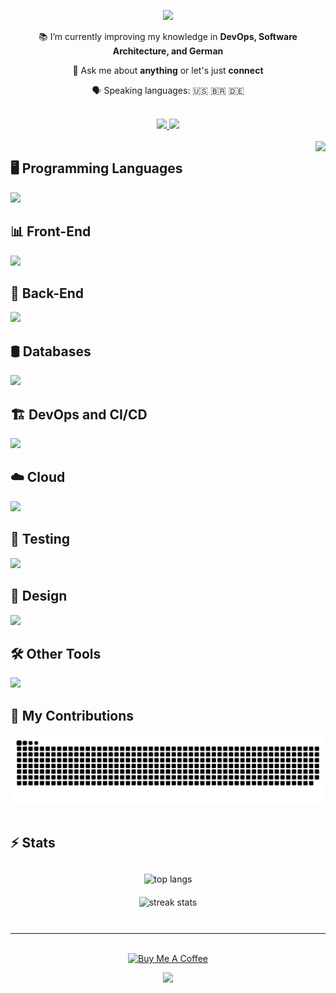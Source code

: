 
<p align="center">
  <img src="https://capsule-render.vercel.app/api?text=👨🏻‍💻+Hi,+I'm+Claudio!+👋🏻&desc=🔸+A+passionate,+generalist,+problem+solver!+🔸&fontAlign=50&fontSize=69&descSize=24&fontAlignY=30&fontColor=c2cfda&descAlignY=52&stroke=33c&animation=fadeIn&type=waving&color=0:1a1b67,50:3333ff,100:024Edf&height=250"/>
</p>

<div align="center">

📚 I’m currently improving my knowledge in **DevOps, Software Architecture, and German**

💬 Ask me about **anything** or let's just **connect**

🗣️ Speaking languages: 🇺🇸 🇧🇷 🇩🇪
<br/><br/>

<div align="center"> 
  <a href="mailto:publicgithub.mumble827@passmail.net">
    <img src="https://img.shields.io/badge/Email-333333?style=for-the-badge&logo=gmail&logoColor=red" />
  </a>
  <a href="https://linkedin.com/in/claudiothorschmidt" target="_blank">
    <img src="https://img.shields.io/badge/LinkedIn-0077B5?style=for-the-badge&logo=linkedin&logoColor=white" target="_blank" />
  </a>
</div>
<br/>
</div>

<img align="right" src="https://visitor-badge.laobi.icu/badge?page_id=k-eL.k-eL" style="margin-top: 0px;"/>
<h2 align="left">🖥️ Programming Languages</h2>
<div align="left">
	<img src="https://skillicons.dev/icons?i=javascript,typescript,cs,python,go" />
</div>

<h2 align="left">📊 Front-End</h2>
<div>
	<img src="https://skillicons.dev/icons?i=vue,nuxt,angular,react,next,vite,bootstrap,tailwind,materialui,html,css,sass,threejs&perline=7" />
</div>

<h2 align="left">📡 Back-End</h2>
<div align="left">
	<img src="https://skillicons.dev/icons?i=nodejs,express,nest,dotnet,fastapi,rxjs,graphql,apollo,prisma,sequelize,firebase,supabase,postman&perline=7" />
</div>

<h2 align="left">🛢️ Databases</h2>
<div align="left">
	<img src="https://skillicons.dev/icons?i=mongodb,mysql,postgresql,sqlite" />
</div>

<h2 align="left">🏗️ DevOps and CI/CD</h2>
<div align="left">
	<img src="https://skillicons.dev/icons?i=jenkins,github,ghactions,bitbucket,gitlab,ansible,terraform,docker,kubernetes,nginx,kafka,rabbitmq&perline=7" />
</div>

<h2 align="left">☁️ Cloud</h2>
<div align="left">
	<img src="https://skillicons.dev/icons?i=aws,azure,gcp,netlify,vercel" />
</div>

<h2 align="left">🧪 Testing</h2>
<div align="left">
	<img src="https://skillicons.dev/icons?i=jest,vitest,cypress" />
</div>

<h2 align="left">🎨 Design</h2>
<div align="left">
	<img src="https://skillicons.dev/icons?i=figma,xd" />
</div>

<h2 align="left">🛠️ Other Tools</h2>
<div align="left">
		<img src="https://skillicons.dev/icons?i=linux,vscode,git,npm,unity" />
</div>

<div align="left">
  <h2>🐍 My Contributions</h2>
	<div align="center">
		<img alt="snake eating my contributions" src="https://raw.githubusercontent.com/K-eL/K-eL/output/github-contribution-grid-snake.svg" />
	</div>
  <br/>
</div>

<h2 align="left">⚡ Stats</h2>
<div align=center style="padding: 10px;">
  <img width=390 align="center" src="https://github-readme-stats.vercel.app/api/top-langs/?username=K-eL&hide=java&langs_count=8&layout=compact&theme=react&border_radius=10&size_weight=0.8&count_weight=0.5" alt="top langs" />
<br/>
  <img width=480 src="https://github-readme-streak-stats-salesp07.vercel.app/?user=K-eL&count_private=true&theme=react&border_radius=10" alt="streak stats" style="margin-top: 20px;"/>
</div>

<br/>
<hr/>
<br/>

<div align="center">
	<a href="https://www.buymeacoffee.com/c.thor" target="_blank">
		<img src="https://cdn.buymeacoffee.com/buttons/v2/default-blue.png" alt="Buy Me A Coffee" style="height: 60px !important;width: 217px !important;" >
	</a>
</div>
<p align="center">
  <img src="https://capsule-render.vercel.app/api?text=I+hope+you+have+enjoyed!+😊&fontColor=c2cfda&textBg=38bdae&fontAlignY=75&stroke=33c&animation=fadeIn&type=waving&color=0:1a1b67,50:3333ff,100:024Edf&height=180&section=footer&fontSize=45"/>
</p>
